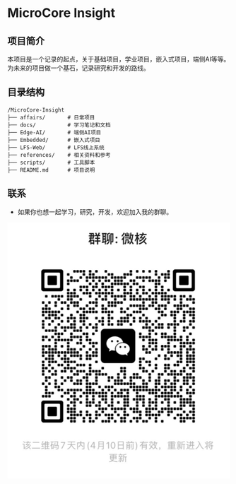 # MicroCore Insight

## 项目简介
本项目是一个记录的起点，关于基础项目，学业项目，嵌入式项目，端侧AI等等。<br>
为未来的项目做一个基石，记录研究和开发的路线。

## 目录结构
```
/MicroCore-Insight
├── affairs/       # 日常项目
├── docs/          # 学习笔记和文档
├── Edge-AI/       # 端侧AI项目
├── Embedded/      # 嵌入式项目 
├── LFS-Web/       # LFS线上系统
├── references/    # 相关资料和参考
├── scripts/       # 工具脚本
├── README.md      # 项目说明
```

## 联系
- 如果你也想一起学习，研究，开发，欢迎加入我的群聊。

![微信二维码](docs/images/wechat.png)